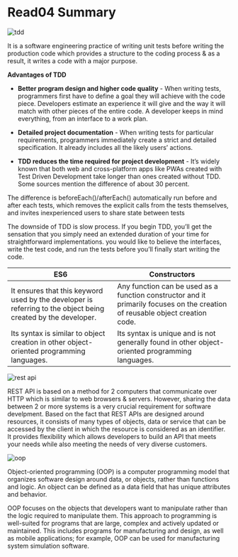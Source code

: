 # Read04 Summary

![tdd](https://marsner.com/wp-content/uploads/test-driven-development-TDD.png)

It is a software engineering practice of writing unit tests before writing the production code which provides a structure to the coding process & as a result, it writes a code with a major purpose.

**Advantages of TDD**

* **Better program design and higher code quality** - When writing tests, programmers first have to define a goal they will achieve with the code piece. Developers estimate an experience it will give and the way it will match with other pieces of the entire code. A developer keeps in mind everything, from an interface to a work plan.

* **Detailed project documentation** - When writing tests for particular requirements, programmers immediately create a strict and detailed specification. It already includes all the likely users’ actions.


* **TDD reduces the time required for project development** - It’s widely known that both web and cross-platform apps like PWAs created with Test Driven Development take longer than ones created without TDD. Some sources mention the difference of about 30 percent.

The difference is beforeEach()/afterEach() automatically run before and after each tests, which removes the explicit calls from the tests themselves, and  invites inexperienced users to share state between tests

The downside of TDD is slow process. If you begin TDD, you’ll get the sensation that you simply need an extended duration of your time for straightforward implementations. you would like to believe the interfaces, write the test code, and run the tests before you’ll finally start writing the code.

| ES6  | Constructors  |
|---|---|
| It ensures that this keyword used by the developer is referring to the object being created by the developer.  |  Any function can be used as a function constructor and it primarily focuses on the creation of reusable object creation code. |
| Its syntax is similar to object creation in other object-oriented programming languages.  |  Its syntax is unique and is not generally found in other object-oriented programming languages. |

![rest api](https://www.astera.com/wp-content/uploads/2020/01/rest.png)

REST API is based on a method for 2 computers that communicate over HTTP which is similar to web browsers & servers. However, sharing the data between 2 or more systems is a very crucial requirement for software develpment. Based on the fact that REST APIs are designed around resources, it consists of many types of objects, data or service that can be accessed by the client in which the resource is considered as an identifier. It provides flexibility which allows developers to build an API that meets your needs while also meeting the needs of very diverse customers.

![oop](https://www.quickstart.com/pub/media/magefan_blog/10-applications-of-object-oriented-programming.jpeg)

Object-oriented programming (OOP) is a computer programming model that organizes software design around data, or objects, rather than functions and logic. An object can be defined as a data field that has unique attributes and behavior.

OOP focuses on the objects that developers want to manipulate rather than the logic required to manipulate them. This approach to programming is well-suited for programs that are large, complex and actively updated or maintained. This includes programs for manufacturing and design, as well as mobile applications; for example, OOP can be used for manufacturing system simulation software.